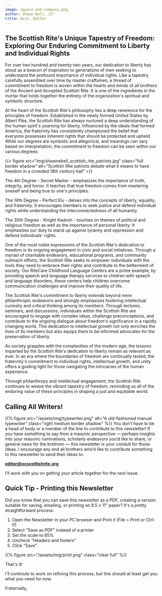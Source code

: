 ```yaml
---
image: square-and-compass.png
author: Shawn Bell, 32°
title: Asst. Editor
---
```


## The Scottish Rite's Unique Tapestry of Freedom: Exploring Our Enduring Commitment to Liberty and  Individual Rights

For over two hundred and twenty-two years, our dedication to liberty has stood as a beacon of inspiration to generations of men seeking to understand the profound importance of individual rights. Like a tapestry carefully assembled over time by master craftsmen, a thread of commitment to freedom is woven within the hearts and minds of all brothers of the Ancient and Accepted Scottish Rite. It is one of the ingredients in the mortar that holds together the entirety of the organization's spiritual and symbolic structure.

At the heart of the Scottish Rite's philosophy lies a deep reverence for the principles of freedom. Established in the newly formed United States by Albert Pike, the Scottish Rite has always nurtured a deep understanding of the human spirit's yearning for liberty. Influenced by the ideals that formed America, the fraternity has consistently championed the belief that everyone possesses inherent rights that should be protected and upheld. While our degrees are symbolic and allegorical, and meanings can vary based on interpretation, the commitment to freedom can be seen within our various degrees:

{{< figure src="img/shawnebell_scottish_rite_patriots.jpg" class="full border shadow" alt="Scottish Rite patriots debate what it means to have freedom in a crowded 18th century hall" >}}

The 4th Degree - Secret Master - emphasizes the importance of truth, integrity, and honor. It teaches that true freedom comes from mastering oneself and being true to one's principles.

The 14th Degree - Perfect Elu - delves into the concepts of liberty, equality, and fraternity. It encourages members to seek justice and defend individual rights while understanding the interconnectedness of all humanity.

The 30th Degree - Knight Kadosh - touches on themes of political and religious freedom as well as the importance of personal liberty. It emphasizes our duty to stand up against tyranny and oppression and defend individuals' rights.

One of the most noble expressions of the Scottish Rite's dedication to freedom is its ongoing engagement in civic and social initiatives. Through a myriad of charitable endeavors, educational programs, and community outreach efforts, the Scottish Rite seeks to empower individuals with the tools they need to embrace their rights and contribute to the betterment of society. Our RiteCare Childhood Language Centers are a prime example; by providing speech and language therapy services to children with speech and language disorders, these centers help children overcome communication challenges and improve their quality of life.

The Scottish Rite's commitment to liberty extends beyond mere philanthropic endeavors and strongly emphasizes fostering intellectual curiosity and critical thinking among its members. Through lectures, seminars, and discussions, individuals within the Scottish Rite are encouraged to engage with complex ideas, challenge preconceptions, and contribute to the ongoing dialogue about freedom's significance in a rapidly changing world. This dedication to intellectual growth not only enriches the lives of its members but also equips them to be informed advocates for the preservation of liberty.

As society grapples with the complexities of the modern age, the lessons imparted by the Scottish Rite's dedication to liberty remain as relevant as ever. In an era where the boundaries of freedom are continually tested, the fraternity's commitment to individual rights, intellectual growth, and unity offers a guiding light for those navigating the intricacies of the human experience.

Through philanthropy and intellectual engagement, the Scottish Rite continues to weave the vibrant tapestry of freedom, reminding us all of the enduring value of these principles in shaping a just and equitable world.


## Calling All Writers!
{{% figure src="/assets/img/typewriter.png" alt="A old-fashioned manual typewriter" class="right medium border shadow" %}}
You don’t have to be a head of body or a member of the line to contribute to this newsletter! If you have something to say from a masonic perspective — perhaps insights into your masonic ruminations, scholarly endeavors you’d like to share, or general news for the brethren — this newsletter is your conduit for those ideas. I encourage any and all brothers who’d like to contribute something to this newsletter to send their ideas to:

**[editor@ocscottishrite.org](mailto:editor@ocscottishrite.org)**

I’ll work with you on getting your article together for the next issue.

## Quick Tip - Printing this Newsletter

Did you know that you can save this newsletter as a PDF, creating a version suitable for saving, emailing, or printing on 8.5 x 11" paper? It's a pretty straightforward process:

1. Open the Newsletter in your PC browser and Print it (File > Print or Ctrl-P)
2. Select "Save as PDF" instead of a printer
3. Set the scale to 65%
4. Uncheck "Headers and footers"
5. Click "Save"

{{% figure src="/assets/img/print.png" class="clear full" %}}

That's it!

I'll continute to work on refining this process, but this should at least get you what you need for now.

Fraternally, 